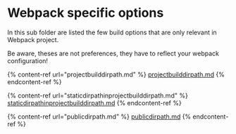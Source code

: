 # Webpack specific options

In this sub folder are listed the few build options that are only relevant in Webpack project. &#x20;

Be aware, theses are not preferences, they have to reflect your webpack configuration! &#x20;

{% content-ref url="projectbuilddirpath.md" %}
[projectbuilddirpath.md](projectbuilddirpath.md)
{% endcontent-ref %}

{% content-ref url="staticdirpathinprojectbuilddirpath.md" %}
[staticdirpathinprojectbuilddirpath.md](staticdirpathinprojectbuilddirpath.md)
{% endcontent-ref %}

{% content-ref url="publicdirpath.md" %}
[publicdirpath.md](publicdirpath.md)
{% endcontent-ref %}

